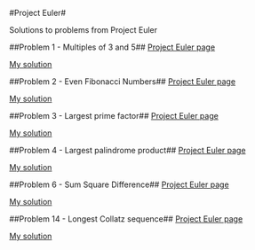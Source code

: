 #Project Euler#

Solutions to problems from Project Euler

##Problem 1 - Multiples of 3 and 5##
[Project Euler page](https://projecteuler.net/problem=1)

[My solution](https://github.com/randallreedjr/project-euler/tree/master/001-multiples)

##Problem 2 - Even Fibonacci Numbers##
[Project Euler page](https://projecteuler.net/problem=2)

[My solution](https://github.com/randallreedjr/project-euler/tree/master/002-even-fibonacci-numbers)

##Problem 3 - Largest prime factor##
[Project Euler page](https://projecteuler.net/problem=3)

[My solution](https://github.com/randallreedjr/project-euler/tree/master/003-largest-prime-factor)

##Problem 4 - Largest palindrome product##
[Project Euler page](https://projecteuler.net/problem=4)

[My solution](https://github.com/randallreedjr/project-euler/tree/master/004-largest-palindrome-product)

##Problem 6 - Sum Square Difference##
[Project Euler page](https://projecteuler.net/problem=6)

[My solution](https://github.com/randallreedjr/project-euler/tree/master/006-sum-square-difference)

##Problem 14 - Longest Collatz sequence##
[Project Euler page](https://projecteuler.net/problem=14)

[My solution](https://github.com/randallreedjr/project-euler/tree/master/014-longest-collatz-sequence)
